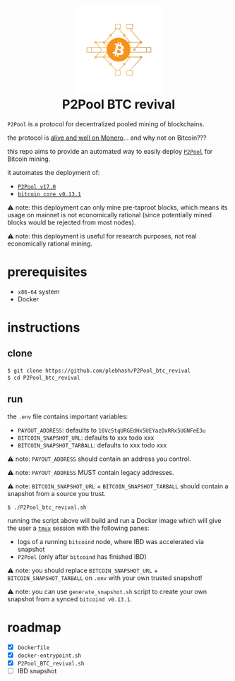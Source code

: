 <h1 align="center">
  <br>
  <img width="200" src="P2Pool_BTC_revival.png">
  <br>
P2Pool BTC revival
<br>
</h1>

<p align="center">
</p>

`P2Pool` is a protocol for decentralized pooled mining of blockchains.

the protocol is [alive and well on Monero](https://p2pool.io)... and why not on Bitcoin???

this repo aims to provide an automated way to easily deploy [`P2Pool`](http://p2pool.in/) for Bitcoin mining.

it automates the deployment of:
- [`P2Pool v17.0`](https://github.com/p2pool/p2pool/releases/tag/17.0)
- [`bitcoin core v0.13.1`](https://bitcoincore.org/bin/bitcoin-core-0.13.1)

⚠️ note: this deployment can only mine pre-taproot blocks, which means its usage on mainnet is not economically rational (since potentially mined blocks would be rejected from most nodes).

⚠️ note: this deployment is useful for research purposes, not real economically rational mining.

# prerequisites

- `x86-64` system
- Docker

# instructions

## clone

```shell
$ git clone https://github.com/plebhash/P2Pool_btc_revival
$ cd P2Pool_btc_revival
```

## run

the `.env` file contains important variables:
- `PAYOUT_ADDRESS`: defaults to `16VcStqURGEdHx5UEYazDxRRx5UGNFeE3u`
- `BITCOIN_SNAPSHOT_URL`: defaults to xxx todo xxx
- `BITCOIN_SNAPSHOT_TARBALL`: defaults to xxx todo xxx

⚠️ note: `PAYOUT_ADDRESS` should contain an address you control.

⚠️ note: `PAYOUT_ADDRESS` MUST contain legacy addresses.

⚠️ note: `BITCOIN_SNAPSHOT_URL` + `BITCOIN_SNAPSHOT_TARBALL` should contain a snapshot from a source you trust.

```shell
$ ./P2Pool_btc_revival.sh
```

running the script above will build and run a Docker image which will give the user a [`tmux`](https://github.com/tmux/tmux) session with the following panes:
- logs of a running `bitcoind` node, where IBD was accelerated via snapshot
- `P2Pool` (only after `bitcoind` has finished IBD)

⚠️ note: you should replace `BITCOIN_SNAPSHOT_URL` + `BITCOIN_SNAPSHOT_TARBALL` on `.env` with your own trusted snapshot!

⚠️ note: you can use `generate_snapshot.sh` script to create your own snapshot from a synced `bitcoind v0.13.1`.

# roadmap

- [x] `Dockerfile`
- [x] `docker-entrypoint.sh`
- [x] `P2Pool_BTC_revival.sh`
- [ ] IBD snapshot
